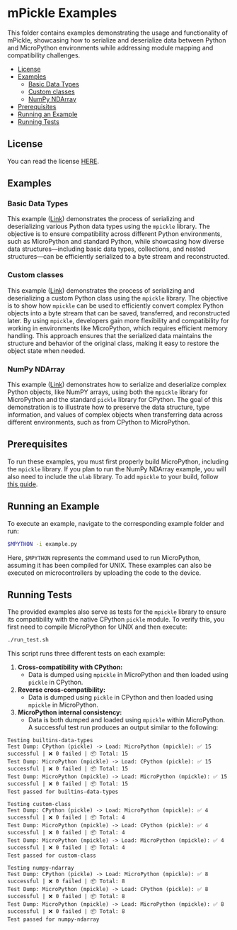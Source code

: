 # mPickle Examples <!-- omit in toc -->

This folder contains examples demonstrating the usage and functionality of mPickle, showcasing how to serialize and deserialize data between Python and MicroPython environments while addressing module mapping and compatibility challenges.

- [License](#license)
- [Examples](#examples)
  - [Basic Data Types](#basic-data-types)
  - [Custom classes](#custom-classes)
  - [NumPy NDArray](#numpy-ndarray)
- [Prerequisites](#prerequisites)
- [Running an Example](#running-an-example)
- [Running Tests](#running-tests)

## License
You can read the license [HERE](/LICENSE).

## Examples

### Basic Data Types
This example ([Link](/src/examples/builtins-data-types/)) demonstrates the process of serializing and deserializing various Python data types using the `mpickle` library. The objective is to ensure compatibility across different Python environments, such as MicroPython and standard Python, while showcasing how diverse data structures—including basic data types, collections, and nested structures—can be efficiently serialized to a byte stream and reconstructed.

### Custom classes
This example ([Link](/src/examples/builtins-data-types/)) demonstrates the process of serializing and deserializing a custom Python class using the `mpickle` library. The objective is to show how `mpickle` can be used to efficiently convert complex Python objects into a byte stream that can be saved, transferred, and reconstructed later. By using `mpickle`, developers gain more flexibility and compatibility for working in environments like MicroPython, which requires efficient memory handling. This approach ensures that the serialized data maintains the structure and behavior of the original class, making it easy to restore the object state when needed.

### NumPy NDArray
This example ([Link](/src/examples/builtins-data-types/)) demonstrates how to serialize and deserialize complex Python objects, like NumPY arrays, using both the `mpickle` library for MicroPython and the standard `pickle` library for CPython. The goal of this demonstration is to illustrate how to preserve the data structure, type information, and values of complex objects when transferring data across different environments, such as from CPython to MicroPython.

## Prerequisites
To run these examples, you must first properly build MicroPython, including the `mpickle` library. If you plan to run the NumPy NDArray example, you will also need to include the `ulab` library. To add `mpickle` to your build, follow [this guide](/README.md#setup).

## Running an Example
To execute an example, navigate to the corresponding example folder and run:
```sh
$MPYTHON -i example.py
```
Here, `$MPYTHON` represents the command used to run MicroPython, assuming it has been compiled for UNIX.
These examples can also be executed on microcontrollers by uploading the code to the device.

## Running Tests
The provided examples also serve as tests for the `mpickle` library to ensure its compatibility with the native CPython `pickle` module. To verify this, you first need to compile MicroPython for UNIX and then execute:
```sh
./run_test.sh
```
This script runs three different tests on each example:
1. **Cross-compatibility with CPython:**  
   - Data is dumped using `mpickle` in MicroPython and then loaded using `pickle` in CPython.
2. **Reverse cross-compatibility:**  
   - Data is dumped using `pickle` in CPython and then loaded using `mpickle` in MicroPython.
3. **MicroPython internal consistency:**  
   - Data is both dumped and loaded using `mpickle` within MicroPython.
A successful test run produces an output similar to the following:
```
Testing builtins-data-types
Test Dump: CPython (pickle) -> Load: MicroPython (mpickle): ✅ 15 successful | ❌ 0 failed | 📦 Total: 15
Test Dump: MicroPython (mpickle) -> Load: CPython (pickle): ✅ 15 successful | ❌ 0 failed | 📦 Total: 15
Test Dump: MicroPython (mpickle) -> Load: MicroPython (mpickle): ✅ 15 successful | ❌ 0 failed | 📦 Total: 15
Test passed for builtins-data-types

Testing custom-class
Test Dump: CPython (pickle) -> Load: MicroPython (mpickle): ✅ 4 successful | ❌ 0 failed | 📦 Total: 4
Test Dump: MicroPython (mpickle) -> Load: CPython (pickle): ✅ 4 successful | ❌ 0 failed | 📦 Total: 4
Test Dump: MicroPython (mpickle) -> Load: MicroPython (mpickle): ✅ 4 successful | ❌ 0 failed | 📦 Total: 4
Test passed for custom-class

Testing numpy-ndarray
Test Dump: CPython (pickle) -> Load: MicroPython (mpickle): ✅ 8 successful | ❌ 0 failed | 📦 Total: 8
Test Dump: MicroPython (mpickle) -> Load: CPython (pickle): ✅ 8 successful | ❌ 0 failed | 📦 Total: 8
Test Dump: MicroPython (mpickle) -> Load: MicroPython (mpickle): ✅ 8 successful | ❌ 0 failed | 📦 Total: 8
Test passed for numpy-ndarray
```
